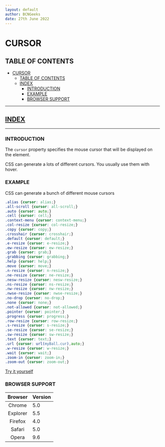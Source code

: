 ```yaml
---
layout: default
author: BCNGeeks
date: 27th June 2022
---
```


# CURSOR

## TABLE OF CONTENTS

- [CURSOR](#cursor)
  - [TABLE OF CONTENTS](#table-of-contents)
  - [INDEX](#index)
    - [INTRODUCTION](#introduction)
    - [EXAMPLE](#example)
    - [BROWSER SUPPORT](#browser-support)

---

## [INDEX](./index.md)

---

### INTRODUCTION

The `cursor` property specifies the mouse cursor that will be displayed on the element.

CSS can generate a lots of different cursors.
You usually use them with hover.

### EXAMPLE

CSS can generate a bunch of different mouse cursors

```CSS
.alias {cursor: alias;}
.all-scroll {cursor: all-scroll;}
.auto {cursor: auto;}
.cell {cursor: cell;}
.context-menu {cursor: context-menu;}
.col-resize {cursor: col-resize;}
.copy {cursor: copy;}
.crosshair {cursor: crosshair;}
.default {cursor: default;}
.e-resize {cursor: e-resize;}
.ew-resize {cursor: ew-resize;}
.grab {cursor: grab;}
.grabbing {cursor: grabbing;}
.help {cursor: help;}
.move {cursor: move;}
.n-resize {cursor: n-resize;}
.ne-resize {cursor: ne-resize;}
.nesw-resize {cursor: nesw-resize;}
.ns-resize {cursor: ns-resize;}
.nw-resize {cursor: nw-resize;}
.nwse-resize {cursor: nwse-resize;}
.no-drop {cursor: no-drop;}
.none {cursor: none;}
.not-allowed {cursor: not-allowed;}
.pointer {cursor: pointer;}
.progress {cursor: progress;}
.row-resize {cursor: row-resize;}
.s-resize {cursor: s-resize;}
.se-resize {cursor: se-resize;}
.sw-resize {cursor: sw-resize;}
.text {cursor: text;}
.url {cursor: url(myBall.cur),auto;}
.w-resize {cursor: w-resize;}
.wait {cursor: wait;}
.zoom-in {cursor: zoom-in;}
.zoom-out {cursor: zoom-out;}
```

[Try it yourself](https://www.w3schools.com/cssref/tryit.asp?filename=trycss_cursor)

### BROWSER SUPPORT

| Browser | Version |
|:----:|:-------------|
| Chrome  | 5.0 |
| Explorer  | 5.5 |
| Firefox | 4.0 |
| Safari | 5.0 |
| Opera | 9.6 |
